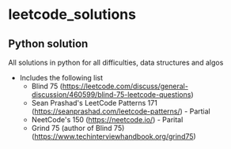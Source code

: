 # leetcode_solutions

## Python solution
All solutions in python for all difficulties, data structures and algos

- Includes the following list
  - Blind 75 (https://leetcode.com/discuss/general-discussion/460599/blind-75-leetcode-questions)
  - Sean Prashad's LeetCode Patterns 171 (https://seanprashad.com/leetcode-patterns/) - Partial
  - NeetCode's 150 (https://neetcode.io/) - Parital
  - Grind 75 (author of Blind 75) (https://www.techinterviewhandbook.org/grind75)